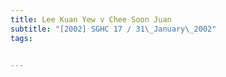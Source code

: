 ```yaml
---
title: Lee Kuan Yew v Chee Soon Juan 
subtitle: "[2002] SGHC 17 / 31\_January\_2002"
tags:


---
```


